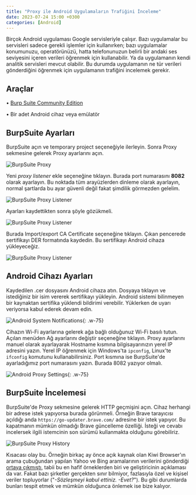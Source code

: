 ```yaml
---
title: "Proxy ile Android Uygulamaların Trafiğini İnceleme"
date: 2023-07-24 15:00 +0300
categories: [Android]
---
```


Birçok Android uygulaması Google servisleriyle çalışır. Bazı uygulamalar bu servisleri sadece gerekli işlemler için kullanırken; bazı uygulamalar konumunuzu, operatörünüzü, hatta telefonunuzun belirli bir andaki ses seviyesini içeren verileri öğrenmek için kullanabilir. Ya da uygulamanın kendi analitik servisleri mevcut olabilir. Bu durumda uygulamanın ne tür verileri gönderdiğini öğrenmek için uygulamanın trafiğini incelemek gerekir.

## Araçlar

• [Burp Suite Community Edition](https://portswigger.net/burp/communitydownload)

• Bir adet Android cihaz veya emülatör

## BurpSuite Ayarları

BurpSuite açın ve temporary project seçeneğiyle ilerleyin. Sonra Proxy sekmesine gelerek Proxy ayarlarını açın.

![BurpSuite Proxy](https://www.dropbox.com/scl/fi/jk7ilqkonvwad3ptd2xf2/BurpSuiteCommunity_m4TKXBaJim.png?rlkey=hv9mobes2geddpqvmnqtbsqo2&dl=1)

Yeni *proxy listener* ekle seçeneğine tıklayın. Burada port numarasını **8082** olarak ayarlayın. Bu noktada tüm arayüzlerden dinleme olarak ayarlayın, normal şartlarda bu ayar güvenli değil fakat şimdilik görmezden gelelim.

![BurpSuite Proxy Listener](https://www.dropbox.com/scl/fi/z29zp1btaoec4aa8tq53e/BurpSuiteCommunity_UOS0lA2OMY.png?rlkey=2mdlzdyo6fsewly7jnizqbdr2&dl=1)

Ayarları kaydettikten sonra şöyle gözükmeli.

![BurpSuite Proxy Listener](https://www.dropbox.com/scl/fi/788u04rejuf680nuyb61i/BurpSuiteCommunity_rxUn2VIH6u.png?rlkey=w7aiu6ml2zuatda0ix8rufg5m&dl=1)

Burada Import/export CA Certificate seçeneğine tıklayın. Çıkan pencerede sertifikayı DER formatında kaydedin. Bu sertifikayı Android cihaza yükleyeceğiz.

![BurpSuite Proxy Listener](https://www.dropbox.com/scl/fi/g0wrfn1n3wspaz2glenav/BurpSuiteCommunity_a4bHl1STpk.png?rlkey=w8dy97mtqktlztkmodjpx17t9&dl=1)

## Android Cihazı Ayarları

Kaydedilen .cer dosyasını Android cihaza atın. Dosyaya tıklayın ve istediğiniz bir isim vererek sertifikayı yükleyin. Android sistemi bilinmeyen bir kaynaktan sertifika yüklendi bildirimi verebilir. Yüklerken de uyarı veriyorsa kabul ederek devam edin. 


![Android System Notifications](https://www.dropbox.com/scl/fi/p5k8wxkfl2eppr1zjoru3/Screenshot_2023-07-24-14-52-57-890_com.android.settings.png?rlkey=g2q5qhssnwum0hmetet7zi3hh&dl=1){: .w-75}

Cihazın Wi-Fi ayarlarına gelerek ağa bağlı olduğunuz Wi-Fi basılı tutun. Açılan menüden Ağ ayarlarını değiştir seçeneğine tıklayın. Proxy ayarlarını manuel olarak ayarlayarak Hostname kısmına bilgisayarınızın yerel IP adresini yazın. Yerel IP öğrenmek için Windows'ta `ipconfig`, Linux'te `ifconfig` komutunu kullanabilirsiniz. Port kısmına ise BurpSuite'de ayarladığımız port numarasını yazın. Burada 8082 yazıyor olmalı.

![Android Proxy Settings](https://www.dropbox.com/scl/fi/rbwhladpssiy1izt47e15/IMG_20230724_144814.png?rlkey=jmqixd49fmppof1atnrzk26ef&dl=1){: .w-75}

## BurpSuite İncelemesi

BurpSuite'de Proxy sekmesine gelerek HTTP geçmişini açın. Cihaz herhangi bir adrese istek yapıyorsa burada görünmeli. Örneğin Brave tarayıcısı açıldığı anda `https://go-updater.brave.com/` adresine bir istek yapıyor. Bu kapatmanın mümkün olmadığı Brave güncelleme özelliği. İsteği ve cevabı incelersek ilgili istemcinin son sürümü kullanmakta olduğunu görebiliriz.

![BurpSuite Proxy History](https://www.dropbox.com/scl/fi/5ozgc19d4x4x35xuxg1kp/BurpSuiteCommunity_rXzvsOP6zu.png?rlkey=i487mrx0j4385j6bvwx0nzdwj&dl=1)

Kısacası olay bu. Örneğin birkaç ay önce açık kaynak olan Kiwi Browser'ın arama çubuğundan yapılan Yahoo ve Bing aramalarının verilerini gönderdiği [ortaya çıkmıştı](https://web.archive.org/web/20210605191305/https://github.com/kiwibrowser/src/issues/352), tabii bu en hafif örneklerden biri ve geliştiricinin açıklaması da var. Fakat bazı şirketler gerçekten sınır bilmiyor, fazlasıyla özel ve kişisel veriler topluyorlar ("*-Sözleşmeyi kabul ettiniz. -Evet?*"). Bu gibi durumlarda bunları tespit etmek ve mümkün olduğunca önlemek ise bize kalıyor.